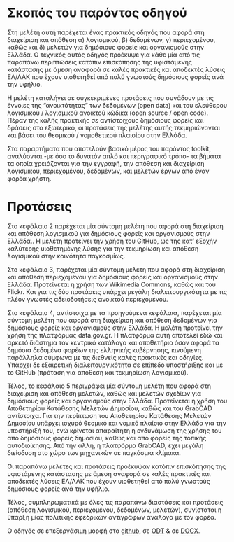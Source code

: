 # Σκοπός του παρόντος οδηγού

Στη μελέτη αυτή παρέχεται ένας πρακτικός οδηγός που αφορά στη διαχείριση και απόθεση α) λογισμικού, β) δεδομένων, γ) περιεχομένου, καθώς και δ) μελετών για δημόσιους φορείς και οργανισμούς στην Ελλάδα. Ο τεχνικός αυτός οδηγός προέκυψε για κάθε μία από τις παραπάνω περιπτώσεις κατόπιν επισκόπησης της υφιστάμενης κατάστασης με άμεση αναφορά σε καλές πρακτικές και αποδεκτές λύσεις ΕΛ/ΛΑΚ που έχουν υιοθετηθεί από πολύ γνωστούς δημόσιους φορείς ανά την υφήλιο.

Η μελέτη καταλήγει σε συγκεκριμένες προτάσεις που συνάδουν με τις έννοιες της “ανοικτότητας” των δεδομένων (open data) και του ελεύθερου λογισμικού / λογισμικού ανοικτού κώδικα (open source / open code). Πέραν της καλής πρακτικής σε αντίστοιχους δημόσιους φορείς και δράσεις στο εξωτερικό, οι προτάσεις της μελέτης αυτής τεκμηριώνονται και βάσει του θεσμικού / νομοθετικού πλαισίου στην Ελλάδα. 

Στα παραρτήματα που αποτελούν βασικό μέρος του παρόντος toolkit, αναλύονται -με όσο το δυνατόν απλό και περιγραφικό τρόπο- τα βήματα τα οποία χρειάζονται για την εγγραφή, την απόθεση και διαχείριση λογισμικού, περιεχομένου, δεδομένων, και μελετών έργων από έναν φορέα χρήστη.

# Προτάσεις 
Στο κεφάλαιο 2 παρέχεται μία σύντομη μελέτη που αφορά στη διαχείριση και απόθεση λογισμικού για δημόσιους φορείς και οργανισμούς στην Ελλάδα.. Η μελέτη προτείνει την χρήση του GitHub, ως της κατ’ εξοχήν καλύτερης υιοθετημένης λύσης για την τεκμηρίωση και απόθεση λογισμικού στην κοινότητα παγκοσμίως.

Στο κεφάλαιο 3, παρέχεται μία σύντομη μελέτη που αφορά στη διαχείριση και απόθεση περιεχομένου για δημόσιους φορείς και οργανισμούς στην Ελλάδα. Προτείνεται η χρήση των Wikimedia Commons, καθώς και του Flickr. Και για τις δύο προτάσεις υπάρχει μεγάλη διαλειτουργικότητα με τις πλέον γνωστές αδειοδοτήσεις ανοικτού περιεχομένου.

Στο κεφάλαιο 4, αντίστοιχα με τα προηγούμενα κεφάλαια, παρέχεται μία σύντομη μελέτη που αφορά στη διαχείριση και απόθεση δεδομένων για δημόσιους φορείς και οργανισμούς στην Ελλάδα. Η μελέτη προτείνει την χρήση της πλατφόρμας data.gov.gr. Η πλατφόρμα αυτή αποτελεί εδώ και αρκετό διάστημα τον κεντρικό κατάλογο και αποθετήριο όσον αφορά τα δημόσια δεδομένα φορέων της ελληνικής κυβέρνησης, κινούμενη παράλληλα σύμφωνα με τις διεθνείς καλές πρακτικές και οδηγίες. Υπάρχει δε εξαιρετική διαλειτουργικότητα σε επίπεδο υποστήριξης και με το GitHub (πρόταση για απόθεση και τεκμηρίωση λογισμικού). 

Τέλος, το κεφάλαιο 5 περιγράφει μία σύντομη μελέτη που αφορά στη διαχείριση και απόθεση μελετών, καθώς και μελετών σχεδίων για δημόσιους φορείς και οργανισμούς στην Ελλάδα. Προτείνεται η χρήση του Αποθετηρίου Κατάθεσης Μελετών Δημοσίου, καθώς και του GrabCAD αντίστοιχα. Για την περίπτωση του Αποθετηρίου Κατάθεσης Μελετών Δημοσίου υπάρχει ισχυρό θεσμικό και νομικό πλαίσιο στην Ελλάδα για την υποστήριξή του, ενώ κρίνεται απαραίτητη η ενδυνάμωση της χρήσης του από δημόσιους φορείς δημοσίου, καθώς και από φορείς της τοπικής αυτοδιοίκησης. Από την άλλη, η πλατφόρμα GrabCAD, έχει μεγάλη διείσδυση στο χώρο των μηχανικών σε παγκόσμια κλίμακα.

Οι παραπάνω μελέτες και προτάσεις προέκυψαν κατόπιν επισκόπησης της υφιστάμενης κατάστασης με άμεση αναφορά σε καλές πρακτικές και αποδεκτές λύσεις ΕΛ/ΛΑΚ που έχουν υιοθετηθεί από πολύ γνωστούς δημόσιους φορείς ανά την υφήλιο.

Τέλος, συμπληρωματικά με όλες τις παραπάνω διαστάσεις και προτάσεις (απόθεση  λογισμικού, περιεχομένου, δεδομένων, μελετών), συνίσταται η ύπαρξη μίας πολιτικής εφεδρικών αντιγράφων ανάλογα με τον φορέα.

Ο οδηγός σε επεξεργάσιμη μορφή στο [github](https://github.com/ellak-monades-aristeias/ToolKitProject/blob/master/ToolKit.md), σε [ODT](https://github.com/ellak-monades-aristeias/ToolKitProject/blob/master/ToolKit%20-%20%CE%9F%CE%B4%CE%B7%CE%B3%CE%BF%CC%81%CF%82%20%CE%94%CE%B9%CE%B1%CF%87%CE%B5%CE%B9%CC%81%CF%81%CE%B9%CF%83%CE%B7%CF%82%20%CE%9B%CE%BF%CE%B3%CE%B9%CF%83%CE%BC%CE%B9%CE%BA%CE%BF%CF%85%CC%81%2C%20%CE%A0%CE%B5%CF%81%CE%B9%CE%B5%CF%87%CE%BF%CE%BC%CE%B5%CC%81%CE%BD%CE%BF%CF%85%2C%20%CE%94%CE%B5%CE%B4%CE%BF%CE%BC%CE%B5%CC%81%CE%BD%CF%89%CE%BD%20%CE%BA%CE%B1%CE%B9%20%CE%9C%CE%B5%CE%BB%CE%B5%CF%84%CF%89%CC%81%CE%BD.odt) & σε [DOCX](https://github.com/ellak-monades-aristeias/ToolKitProject/blob/master/ToolKit%20-%20%CE%9F%CE%B4%CE%B7%CE%B3%CE%BF%CC%81%CF%82%20%CE%94%CE%B9%CE%B1%CF%87%CE%B5%CE%B9%CC%81%CF%81%CE%B9%CF%83%CE%B7%CF%82%20%CE%9B%CE%BF%CE%B3%CE%B9%CF%83%CE%BC%CE%B9%CE%BA%CE%BF%CF%85%CC%81%2C%20%CE%A0%CE%B5%CF%81%CE%B9%CE%B5%CF%87%CE%BF%CE%BC%CE%B5%CC%81%CE%BD%CE%BF%CF%85%2C%20%CE%94%CE%B5%CE%B4%CE%BF%CE%BC%CE%B5%CC%81%CE%BD%CF%89%CE%BD%20%CE%BA%CE%B1%CE%B9%20%CE%9C%CE%B5%CE%BB%CE%B5%CF%84%CF%89%CC%81%CE%BD.docx).
